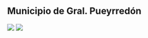 ## Municipio de Gral. Pueyrredón

![](https://docs.google.com/spreadsheets/d/e/2PACX-1vTJYBO-KtjWgpZOlq87cBZ5dnlXtnkq-CX8ZzMSXDtPX2s36dSabdtpEAx3tTdCzsmWUY1A-oe1GU_L/pubchart?oid=1162594666&format=image)
![](https://docs.google.com/spreadsheets/d/e/2PACX-1vTJYBO-KtjWgpZOlq87cBZ5dnlXtnkq-CX8ZzMSXDtPX2s36dSabdtpEAx3tTdCzsmWUY1A-oe1GU_L/pubchart?oid=237870530&format=image)
